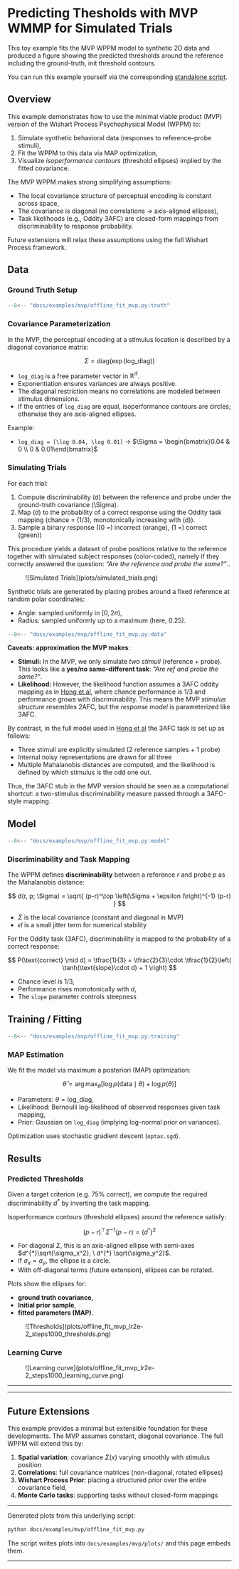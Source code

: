 # Predicting Thesholds with MVP WMMP for Simulated Trials

This toy example fits the MVP WPPM model to synthetic 2D data and produced a 
figure showing the predicted thresholds around the reference including 
the ground-truth, init threshold contours.

You can run this example yourself via the corresponding [standalone script](docs/examples/mvp/offline_fit_mvp.py).

## Overview

This example demonstrates how to use the minimal viable product (MVP) version of the Wishart Process Psychophysical Model (WPPM) to:
1. Simulate synthetic behavioral data (responses to reference–probe stimuli),
2. Fit the WPPM to this data via MAP optimization,
3. Visualize *isoperformance contours* (threshold ellipses) implied by the fitted covariance.

The MVP WPPM makes strong simplifying assumptions:
- The local covariance structure of perceptual encoding is constant across space,
- The covariance is diagonal (no correlations -> axis-aligned ellipses),
- Task likelihoods (e.g., Oddity 3AFC) are closed-form mappings from discriminability to response probability.

Future extensions will relax these assumptions using the full Wishart Process framework.



## Data

### Ground Truth Setup
```python title="Truth"
--8<-- "docs/examples/mvp/offline_fit_mvp.py:truth"
```
### Covariance Parameterization

In the MVP, the perceptual encoding at a stimulus location is described by a diagonal covariance matrix:

$$
\Sigma = \mathrm{diag}\big( \exp(\text{log\_diag}) \big)
$$

- `log_diag` is a free parameter vector in $\mathbb{R}^d$.
- Exponentiation ensures variances are always positive.
- The diagonal restriction means no correlations are modeled between stimulus dimensions.
- If the entries of `log_diag` are equal, isoperformance contours are circles; otherwise they are axis-aligned ellipses.

Example:
- `log_diag = [\log 0.04, \log 0.01]` 
-> $\Sigma = \begin{bmatrix}0.04 & 0 \\ 0 & 0.01\end{bmatrix}$


### Simulating Trials



For each trial:

1. Compute discriminability \(d\) between the reference and probe under the ground-truth covariance \(\Sigma\).
2. Map \(d\) to the probability of a correct response using the Oddity task mapping (chance = \(1/3\), monotonically increasing with \(d\)).
3. Sample a binary response (\(0 =\) incorrect (orange), \(1 =\) correct (green)) 

This procedure yields a dataset of probe positions relative to the reference together with simulated subject responses (color-coded), namely if they correctly answered the question: *“Are the reference and probe the same?”*..  


<figure markdown="1">
![Simulated Trials](plots/simulated_trials.png)
</figure>

Synthetic trials are generated by placing probes around a fixed reference at random polar coordinates:

- Angle: sampled uniformly in $[0, 2\pi)$,
- Radius: sampled uniformly up to a maximum (here, 0.25).

```python title="Data"
--8<-- "docs/examples/mvp/offline_fit_mvp.py:data"
```


**Caveats: approximation the MVP makes**:

- **Stimuli:** In the MVP, we only simulate *two stimuli* (reference + probe). This looks like a **yes/no same–different task**: *“Are ref and probe the same?”*.
- **Likelihood:** However, the likelihood function assumes a 3AFC oddity mapping as in [Hong et al](https://www.biorxiv.org/content/10.1101/2025.07.16.665219v1.full), where chance performance is 1/3 and performance grows with discriminability. This means the MVP *stimulus structure* resembles 2AFC, but the *response model* is parameterized like 3AFC.

By contrast, in the full model used in [Hong et al](https://www.biorxiv.org/content/10.1101/2025.07.16.665219v1.full) the 3AFC task is set up as follows:
- Three stimuli are explicitly simulated (2 reference samples + 1 probe)
- Internal noisy representations are drawn for all three
- Multiple Mahalanobis distances are computed, and the likelihood is defined by which stimulus is the odd one out.

Thus, the 3AFC stub in the MVP version should be seen as a computational shortcut: a two-stimulus discriminability measure passed through a 3AFC-style mapping.

## Model
```python title="Model"
--8<-- "docs/examples/mvp/offline_fit_mvp.py:model"
```

### Discriminability and Task Mapping

The WPPM defines **discriminability** between a reference $r$ and probe $p$ as the Mahalanobis distance:

$$
d(r, p; \Sigma) = \sqrt{ (p-r)^\top \left(\Sigma + \epsilon I\right)^{-1} (p-r) }
$$

- $\Sigma$ is the local covariance (constant and diagonal in MVP)
- $\epsilon I$ is a small jitter term for numerical stability

For the Oddity task (3AFC), discriminability is mapped to the probability of a correct response:

$$
P(\text{correct} \mid d) = \tfrac{1}{3} + \tfrac{2}{3}\cdot \tfrac{1}{2}\left( \tanh(\text{slope}\cdot d) + 1 \right)
$$

- Chance level is $1/3$,
- Performance rises monotonically with $d$,
- The `slope` parameter controls steepness

## Training / Fitting

```python title="Training"
--8<-- "docs/examples/mvp/offline_fit_mvp.py:training"
```
### MAP Estimation

We fit the model via maximum a posteriori (MAP) optimization:

$$
\hat{\theta} = \arg\max_\theta \Big[ \log p(\text{data}\mid\theta) + \log p(\theta) \Big]
$$

- Parameters: $\theta = \text{log\_diag}$,
- Likelihood: Bernoulli log-likelihood of observed responses given task mapping,
- Prior: Gaussian on `log_diag` (implying log-normal prior on variances).

Optimization uses stochastic gradient descent (`optax.sgd`).

## Results

### Predicted Thresholds 

Given a target criterion (e.g. 75% correct), we compute the required discriminability $d^{*}$ by inverting the task mapping. 

Isoperformance contours (threshold ellipses) around the reference satisfy:

$$
(p-r)^\top \Sigma^{-1} (p-r) = (d^{*})^2
$$

- For diagonal $\Sigma$, this is an axis-aligned ellipse with semi-axes $d^{*}\sqrt{\sigma_x^2}, \ d^{*} \sqrt{\sigma_y^2}$.
- If $\sigma_x = \sigma_y$, the ellipse is a circle.
- With off-diagonal terms (future extension), ellipses can be rotated.

Plots show the ellipses for:
- **ground truth covariance**,
- **Initial prior sample**,
- **fitted parameters (MAP)**.

<figure markdown="1">
![Thresholds](plots/offline_fit_mvp_lr2e-2_steps1000_thresholds.png)
</figure>

### Learning Curve
<figure markdown="1">
![Learning curve](plots/offline_fit_mvp_lr2e-2_steps1000_learning_curve.png)
</figure>


---
---

## Future Extensions
This example provides a minimal but extensible foundation for these developments.
The MVP assumes constant, diagonal covariance. The full WPPM will extend this by:

1. **Spatial variation**: covariance $\Sigma(x)$ varying smoothly with stimulus position
2. **Correlations**: full covariance matrices (non-diagonal, rotated ellipses)
3. **Wishart Process Prior**: placing a structured prior over the entire covariance field,
4. **Monte Carlo tasks**: supporting tasks without closed-form mappings



---


Generated plots from 
this  underlying script:

```bash
python docs/examples/mvp/offline_fit_mvp.py
```

The script writes plots into `docs/examples/mvp/plots/` and this page embeds them.


---

<!-- 
Show code above but don't execute and include generated plots.

- How to format code blocks: https://squidfunk.github.io/mkdocs-material/reference/code-blocks/#usage
- Options for including code from a separate file: https://facelessuser.github.io/pymdown-extensions/extensions/snippets/#snippets-notation
- Options for executing code in blocks: https://pawamoy.github.io/markdown-exec/usage/#render-the-source-code-as-well
- Options for displaying plots: https://pawamoy.github.io/markdown-exec/gallery/#with-matplotlib
- Options for sharing variables between code blocks etc.: https://pawamoy.github.io/markdown-exec/usage
-->